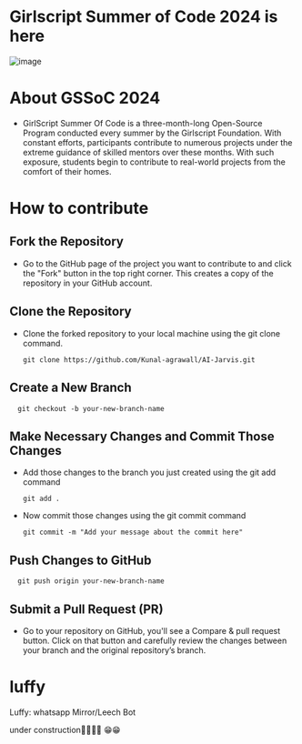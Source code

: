 # Girlscript Summer of Code 2024 is here
![image](https://github.com/StutiRajput07/luffy/assets/110724092/7f142bf6-0a1e-4018-b4ac-c8678c19f1ed)
# About GSSoC 2024
- GirlScript Summer Of Code is a three-month-long Open-Source Program conducted every summer by the Girlscript Foundation. With constant efforts, participants contribute to numerous 
projects under the extreme guidance of skilled mentors over these months. With such exposure, students begin to contribute to real-world projects from the comfort of their homes.
#  How to contribute 
## Fork the Repository 
- Go to the GitHub page of the project you want to contribute to and click the "Fork" button in the top right corner. This creates a copy of the repository in your GitHub account.
## Clone the Repository 
- Clone the forked repository to your local machine using the git clone command.

      git clone https://github.com/Kunal-agrawall/AI-Jarvis.git
## Create a New Branch
      git checkout -b your-new-branch-name
## Make Necessary Changes and Commit Those Changes
- Add those changes to the branch you just created using the git add command

      git add .
- Now commit those changes using the git commit command
  
      git commit -m "Add your message about the commit here"
## Push Changes to GitHub

      git push origin your-new-branch-name
## Submit a Pull Request (PR)
- Go to your repository on GitHub, you'll see a Compare & pull request button. Click on that button and carefully review the changes between your branch and the original repository’s branch.



# luffy
Luffy: whatsapp Mirror/Leech Bot

under construction🚧🚜👷🚜 😁😁
